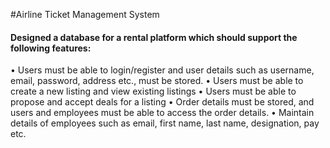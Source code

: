 #Airline Ticket Management System

#### Designed a database for a rental platform which should support the following features:

• Users must be able to login/register and user details such as username, email, password,
address etc., must be stored.
• Users must be able to create a new listing and view existing listings
• Users must be able to propose and accept deals for a listing
• Order details must be stored, and users and employees must be able to access the order details.
• Maintain details of employees such as email, first name, last name, designation, pay etc.
